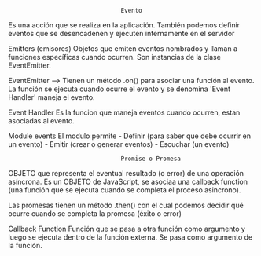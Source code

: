                                     Evento 

Es una acción que se realiza en la aplicación. 
También podemos definir eventos que se desencadenen y ejecuten internamente en el servidor

Emitters (emisores)
Objetos que emiten eventos nombrados y llaman a funciones específicas cuando ocurren. Son instancias de la clase EventEmitter.

EventEmitter --> Tienen un método .on() para asociar una función al evento. La función se ejecuta cuando ocurre el evento y se denomina 'Event Handler' maneja el evento.

Event Handler
Es la funcion que maneja eventos cuando ocurren, estan asociadas al evento.

Module events
El modulo permite 
    - Definir (para saber que debe ocurrir en un evento)
    - Emitir (crear o generar eventos)
    - Escuchar (un evento)


                                    Promise o Promesa
OBJETO que representa el eventual resultado (o error) de una operación asíncrona. Es un OBJETO de JavaScript, se asociaa una callback function (una función que se ejecuta cuando se completa el proceso asincrono).

Las promesas tienen un método 
                                    .then()
con el cual podemos decidir qué ocurre cuando se completa la promesa (éxito o error)

Callback Function
Función que se pasa a otra función como argumento y luego se ejecuta dentro de la función externa.  Se pasa como argumento de la función.


